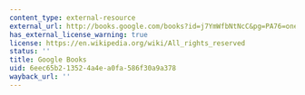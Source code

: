 ```yaml
---
content_type: external-resource
external_url: http://books.google.com/books?id=j7YmWfbNtNcC&pg=PA76=onepage
has_external_license_warning: true
license: https://en.wikipedia.org/wiki/All_rights_reserved
status: ''
title: Google Books
uid: 6eec65b2-1352-4a4e-a0fa-586f30a9a378
wayback_url: ''
---
```

